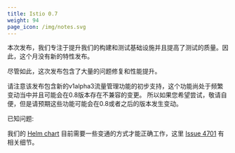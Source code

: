```yaml
---
title: Istio 0.7
weight: 94
page_icon: /img/notes.svg
---
```


本次发布，我们专注于提升我们的构建和测试基础设施并且提高了测试的质量。因此，这个月没有新的特性发布。

尽管如此，这次发布包含了大量的问题修复和性能提升。

请注意该发布包含新的v1alpha3流量管理功能的初步支持，这个功能尚处于频繁变动当中并且可能会在0.8版本存在不兼容的变更。
所以如果您希望尝试，敬请自便，但是请预期这些功能可能会在0.8或者之后的版本发生变动。

已知问题:

我们的 [Helm chart](/zh/docs/setup/kubernetes/helm-install/)
目前需要一些变通的方式才能正确工作，这里 [Issue 4701](https://github.com/istio/istio/issues/4701) 有相关细节。

